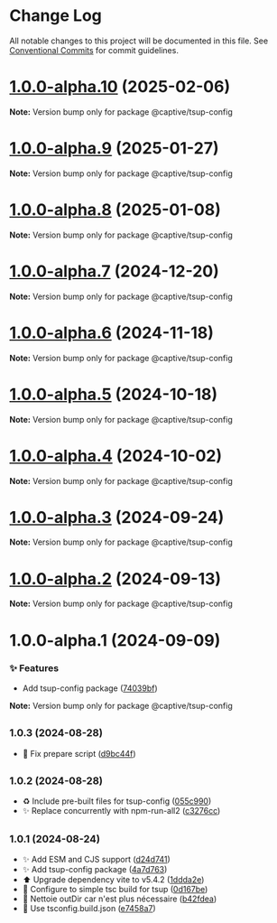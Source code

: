 # Change Log

All notable changes to this project will be documented in this file.
See [Conventional Commits](https://conventionalcommits.org) for commit guidelines.

# [1.0.0-alpha.10](https://github.com/Captive-Studio/es-project-config/compare/@captive/tsup-config@1.0.0-alpha.9...@captive/tsup-config@1.0.0-alpha.10) (2025-02-06)

**Note:** Version bump only for package @captive/tsup-config

# [1.0.0-alpha.9](https://github.com/Captive-Studio/es-project-config/compare/@captive/tsup-config@1.0.0-alpha.8...@captive/tsup-config@1.0.0-alpha.9) (2025-01-27)

**Note:** Version bump only for package @captive/tsup-config

# [1.0.0-alpha.8](https://github.com/Captive-Studio/es-project-config/compare/@captive/tsup-config@1.0.0-alpha.7...@captive/tsup-config@1.0.0-alpha.8) (2025-01-08)

**Note:** Version bump only for package @captive/tsup-config

# [1.0.0-alpha.7](https://github.com/Captive-Studio/es-project-config/compare/@captive/tsup-config@1.0.0-alpha.5...@captive/tsup-config@1.0.0-alpha.7) (2024-12-20)

**Note:** Version bump only for package @captive/tsup-config

# [1.0.0-alpha.6](https://github.com/Captive-Studio/es-project-config/compare/@captive/tsup-config@1.0.0-alpha.5...@captive/tsup-config@1.0.0-alpha.6) (2024-11-18)

**Note:** Version bump only for package @captive/tsup-config

# [1.0.0-alpha.5](https://github.com/Captive-Studio/es-project-config/compare/@captive/tsup-config@1.0.0-alpha.4...@captive/tsup-config@1.0.0-alpha.5) (2024-10-18)

**Note:** Version bump only for package @captive/tsup-config

# [1.0.0-alpha.4](https://github.com/Captive-Studio/es-project-config/compare/@captive/tsup-config@1.0.0-alpha.3...@captive/tsup-config@1.0.0-alpha.4) (2024-10-02)

**Note:** Version bump only for package @captive/tsup-config

# [1.0.0-alpha.3](https://github.com/Captive-Studio/es-project-config/compare/@captive/tsup-config@1.0.0-alpha.2...@captive/tsup-config@1.0.0-alpha.3) (2024-09-24)

**Note:** Version bump only for package @captive/tsup-config

# [1.0.0-alpha.2](https://github.com/Captive-Studio/es-project-config/compare/@captive/tsup-config@1.0.0-alpha.1...@captive/tsup-config@1.0.0-alpha.2) (2024-09-13)

**Note:** Version bump only for package @captive/tsup-config

# 1.0.0-alpha.1 (2024-09-09)

### ✨ Features

- Add tsup-config package ([74039bf](https://github.com/Captive-Studio/es-project-config/commit/74039bf))

**Note:** Version bump only for package @captive/tsup-config

## <small>1.0.3 (2024-08-28)</small>

- 👷 Fix prepare script ([d9bc44f](https://github.com/w5s/project-config/commit/d9bc44f))

## <small>1.0.2 (2024-08-28)</small>

- ♻️ Include pre-built files for tsup-config ([055c990](https://github.com/w5s/project-config/commit/055c990))
- ✨ Replace concurrently with npm-run-all2 ([c3276cc](https://github.com/w5s/project-config/commit/c3276cc))

## <small>1.0.1 (2024-08-24)</small>

- ✨ Add ESM and CJS support ([d24d741](https://github.com/w5s/project-config/commit/d24d741))
- ✨ Add tsup-config package ([4a7d763](https://github.com/w5s/project-config/commit/4a7d763))
- ⬆️ Upgrade dependency vite to v5.4.2 ([1ddda2e](https://github.com/w5s/project-config/commit/1ddda2e))
- 🔧 Configure to simple tsc build for tsup ([0d167be](https://github.com/w5s/project-config/commit/0d167be))
- 🔧 Nettoie outDir car n'est plus nécessaire ([b42fdea](https://github.com/w5s/project-config/commit/b42fdea))
- 🔧 Use tsconfig.build.json ([e7458a7](https://github.com/w5s/project-config/commit/e7458a7))
